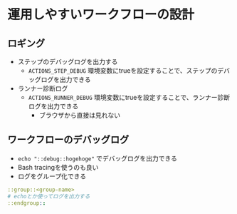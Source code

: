 # 運用しやすいワークフローの設計

## ロギング

- ステップのデバッグログを出力する
  - `ACTIONS_STEP_DEBUG` 環境変数にtrueを設定することで、ステップのデバッグログを出力できる
- ランナー診断ログ
  - `ACTIONS_RUNNER_DEBUG` 環境変数にtrueを設定することで、ランナー診断ログを出力できる
    - ブラウザから直接は見れない

## ワークフローのデバッグログ

- `echo "::debug::hogehoge"` でデバッグログを出力できる
- Bash tracingを使うのも良い
- ログをグループ化できる

```yml
::group::<group-name>
# echoとか使ってログを出力する
::endgroup::
```
